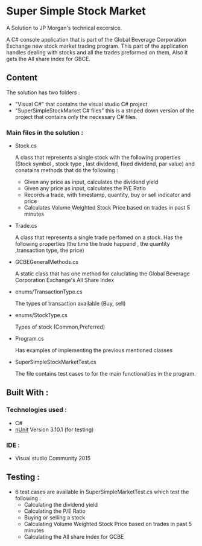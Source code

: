 # Super Simple Stock Market
A Solution to JP Morgan's technical excersice.

A C# console application that is part of the Global Beverage Corporation Exchange new stock market trading program. This part of the application handles dealing with stocks and all the trades preformed on them, Also it gets the All share index for GBCE.

## Content
The solution has two folders : 
* "Visual C#" that contains the visual studio C# project
* "SuperSimpleStockMarket C# files" this is a striped down version of the project that contains only the necessary C# files.

### Main files in the solution : 
* Stock.cs

  A class that represents a single stock with the following properties (Stock symbol , stock type , last dividend, fixed dividend, par value)  and conatains methods that do the following : 
  
   * Given any price as input, calculates the dividend yield
   * Given any price as input, calculates the P/E Ratio
   * Records a trade, with timestamp, quantity, buy or sell indicator and price
   * Calculates Volume Weighted Stock Price based on trades in past 5 minutes
* Trade.cs

  A class that represents a single trade perfomed on a stock. Has the following properties (the time the trade happend , the quantity ,transaction type, the price)
* GCBEGeneralMethods.cs

  A static class that has one method for caluclating the Global Beverage Corporation Exchange's All Share Index
* enums/TransactionType.cs

  The types of transaction available (Buy, sell)
* enums/StockType.cs

  Types of stock (Common,Preferred)
 * Program.cs 
 
    Has examples of implementing the previous mentioned classes
  
 * SuperSimpleStockMarketTest.cs
    
    The file contains test cases to for the main functionalties in the program.
    
## Built With : 
### Technologies used :
  * C#
  * [nUnit](http://nunit.org/) Version 3.10.1 (for testing)
### IDE :
  * Visual studio Community 2015
  
## Testing :
* 6 test cases are available in SuperSimpleMarketTest.cs which test the following : 
   * Calculating the dividend yield
   * Calculating the P/E Ratio
   * Buying or selling a stock
   * Calculating Volume Weighted Stock Price based on trades in past 5 minutes
   * Calculating the All share index for GCBE
  
